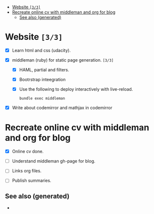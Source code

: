 - [Website <code>[3/3]</code>](#orgca2e027)
- [Recreate online cv with middleman and org for blog](#org8df6d3c)
  - [See also (generated)](#org5582868)



<a id="orgca2e027"></a>

# Website <code>[3/3]</code>

-   [X] Learn html and css (udacity).
-   [X] middleman (ruby) for static page generation. <code>[3/3]</code>
    -   [X] HAML, partial and filters.
    -   [X] Bootrstrap inteegration
    -   [X] Use the following to deploy interactively with live-reload.
        
        ```sh
        bundle exec middleman
        ```

-   [X] Write about codemirror and mathjax in codemirror


<a id="org8df6d3c"></a>

# Recreate online cv with middleman and org for blog

-   [X] Online cv done.
-   [ ] Understand middleman gh-page for blog.
-   [ ] Links org files.
-   [ ] Publish summaries.


<a id="org5582868"></a>

## See also (generated)

-
